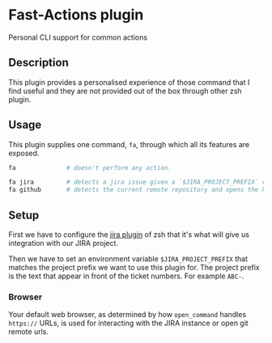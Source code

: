 # Fast-Actions plugin

Personal CLI support for common actions

## Description

This plugin provides a personalised experience of those command that I find useful and they are not provided out of the box through other zsh plugin. 

## Usage

This plugin supplies one command, `fa`, through which all its features are exposed. 

```bash
fa              # doesn't perform any action.

fa jira         # detects a jira issue given a `$JIRA_PROJECT_PREFIX` value and opens the ticket in the browser using the `jira` zsh plugin.
fa github       # detects the current remote repository and opens the https url of it in the browser.
```

## Setup

First we have to configure the [jira plugin](https://github.com/ohmyzsh/ohmyzsh/tree/master/plugins/jira) of zsh that it's what will give us integration with our JIRA project.

Then we have to set an environment variable `$JIRA_PROJECT_PREFIX` that matches the project
prefix we want to use this plugin for. The project prefix is the text that appear in front of the ticket numbers. For example `ABC-`.

### Browser

Your default web browser, as determined by how `open_command` handles `https://` URLs, is used for interacting with the JIRA instance or open git remote urls.
